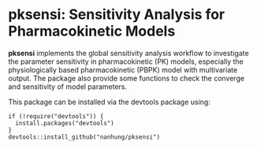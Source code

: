 # pksensi: Sensitivity Analysis for Pharmacokinetic Models

**pksensi** implements the global sensitivity analysis workflow to investigate the parameter sensitivity in pharmacokinetic (PK) models, especially the physiologically based pharmacokinetic (PBPK) model with multivariate output. The package also provide some functions to check the converge and sensitivity of model parameters.

This package can be installed via the devtools package using:  
```
if (!require("devtools")) {
  install.packages("devtools")
}
devtools::install_github("nanhung/pksensi")
```
